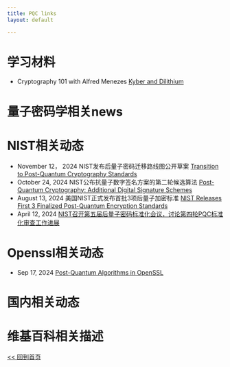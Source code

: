 ```yaml
---
title: PQC links
layout: default

---
```

# 学习材料
- Cryptography 101 with Alfred Menezes
[Kyber and Dilithium](https://cryptography101.ca/kyber-dilithium/)


# 量子密码学相关news

# NIST相关动态
- November 12， 2024 NIST发布后量子密码迁移路线图公开草案
[Transition to Post-Quantum Cryptography Standards](https://csrc.nist.gov/pubs/ir/8547/ipd)
- October 24, 2024 NIST公布抗量子数字签名方案的第二轮候选算法
[Post-Quantum Cryptography: Additional Digital Signature Schemes](https://csrc.nist.gov/Projects/pqc-dig-sig/round-2-additional-signatures)
- August 13, 2024 美国NIST正式发布首批3项后量子加密标准
[NIST Releases First 3 Finalized Post-Quantum Encryption Standards](https://www.nist.gov/news-events/news/2024/08/nist-releases-first-3-finalized-post-quantum-encryption-standards)
- April 12, 2024 
[NIST召开第五届后量子密码标准化会议，讨论第四轮PQC标准化审查工作进展](https://www.secrss.com/articles/65285)


# Openssl相关动态

- Sep 17, 2024 
[Post-Quantum Algorithms in OpenSSL](https://openssl-library.org/post/2024-09-17-post-quantum/)

# 国内相关动态

# 维基百科相关描述



[<< 回到首页](./index)